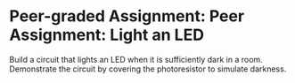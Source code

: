 # Peer-graded Assignment: Peer Assignment: Light an LED

Build a circuit that lights an LED when it is sufficiently dark in a room. Demonstrate the circuit by covering the photoresistor to simulate darkness.